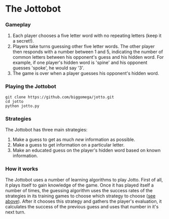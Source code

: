 # The Jottobot
### Gameplay
1. Each player chooses a five letter word with no repeating letters (keep it a secret!).
2. Players take turns guessing other five letter words. The other player then responds with a number between 1 and 5, indicating the number of common letters between his opponent's guess and his hidden word. For example, if one player's hidden word is 'spine' and his opponent guesses 'spoke', he would say '3'.
3. The game is over when a player guesses his opponent's hidden word.
### Playing the Jottobot
```
git clone https://github.com/biggomega/jotto.git
cd jotto
python jotto.py
```
### Strategies
The Jottobot has three main strategies:
1. Make a guess to get as much *new* information as possible.
2. Make a guess to get information on a particular letter.
3. Make an educated guess on the player's hidden word based on known information.
### How it works
The Jottobot uses a number of learning algorithms to play Jotto. First of all, it plays itself to gain knowledge of the game. Once it has played itself a number of times, the guessing algorithm uses the success rates of the strategies in its training games to choose which strategy to choose ([see above](https://github.com/biggomega/jotto/README.md#playing-the-jottobot)). After it chooses this strategy and gathers the player's evaluation, it calculates the success of the previous guess and uses that number in it's next turn.
